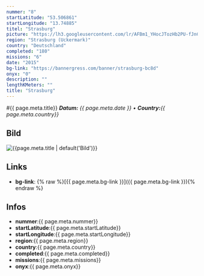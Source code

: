 ```yaml
---
nummer: "8"
startLatitude: "53.506861"
startLongitude: "13.74885"
titel: "Strasburg"
picture: "https://lh3.googleusercontent.com/lr/AFBm1_YHocJTozHb2PU-fJnCVyoQax-cIniAru54mWUt9ry7Oh_tZXJW0crVqMsdoJIggwlOWMXY3x05rx9r_ICDMQaOvtTR9AAY2PmWTQUaSdGGxyfTTYBxC0jjzfKFKq9F25iMqOAs3JAdTyb0mywDPDWoNGSQjvSaYrNJ1xGrAMf61Rzb1GpWCmA3tB6Ab6nexYNiQ7aw9vJcVkqE3RfMmXyHEfXyFbdr4B-ztgyr0Q1b3xU0adIw-TG1ls8xxse_whQwYP-c-hpNVcnIQHWCiHcbWMlwuMQM0r1qkJIkeVErdvXigtewwlVges64iii2PIR0H9t1KySKMOfqe8s2SQBg_VX0Bip7sQBMGJCdO7sEiH3cOWDEUwj_N_lZrn9L1Qf_aMd6iw99m2kW55ku02a1PeSPYTdLCgaYUNS8sYxXYxuVVZ2y2S-PZ1fW52ErYWvwtMnrsdQhMWGy_4gZAgZWimqJoba3g8Dj3rR9GmGdbGyjoNynVhSyxNK7JyUezNBQMkAr7vHHqM3kaq7JeGsPkA50q8QRHpDbfCvwhq5f6exgudqNF6BOEgMkCk37W-8gajx5hu7wDZT0XslQdxHNsMhTRuA0cz5ed-Fz_XgOiyu42j2ap1FO0pOmIzRi8jGqCPO1DuehQNDXdeE8QLNi6JbIrfKWGQd6KiY2926fCtK7Dy3VeKxBHvMWdiZDDyP6hYapvhvCVfawsdx7RcNjEkpc5Akqun3S9Q10p6H5ysk9RY_VfXddIykpW84U274hTPH5zWrOiguT5TLk9alTipUCA5zJJT2fErEZ0s4JgjNleyhV1zp8Bu8YEuj8A2O9ph0xjN_a12U7X9IaGK9pjHEkv8s"
region: "Strasburg (Uckermark)"
country: "Deutschland"
completed: "180"
missions: "6"
date: "2015"
bg-link: "https://bannergress.com/banner/strasburg-bc8d"
onyx: "0"
description: ""
lengthKMeters: ""
title: "Strasburg"
---
```


#{{ page.meta.title}}
_**Datum:** {{ page.meta.date }} • **Country:**{{ page.meta.country}}_

## Bild
![{{page.meta.title | default('Bild')}}]({{page.meta.picture}})

## Links
- **bg-link**: {% raw %}[{{ page.meta.bg-link }}]({{ page.meta.bg-link }}){% endraw %}

## Infos
- **nummer**:{{ page.meta.nummer}}
- **startLatitude**:{{ page.meta.startLatitude}}
- **startLongitude**:{{ page.meta.startLongitude}}
- **region**:{{ page.meta.region}}
- **country**:{{ page.meta.country}}
- **completed**:{{ page.meta.completed}}
- **missions**:{{ page.meta.missions}}
- **onyx**:{{ page.meta.onyx}}

